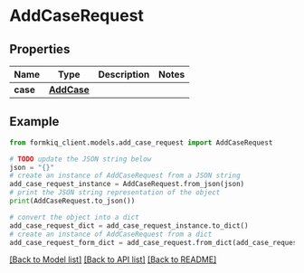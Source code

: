 # AddCaseRequest


## Properties

Name | Type | Description | Notes
------------ | ------------- | ------------- | -------------
**case** | [**AddCase**](AddCase.md) |  | 

## Example

```python
from formkiq_client.models.add_case_request import AddCaseRequest

# TODO update the JSON string below
json = "{}"
# create an instance of AddCaseRequest from a JSON string
add_case_request_instance = AddCaseRequest.from_json(json)
# print the JSON string representation of the object
print(AddCaseRequest.to_json())

# convert the object into a dict
add_case_request_dict = add_case_request_instance.to_dict()
# create an instance of AddCaseRequest from a dict
add_case_request_form_dict = add_case_request.from_dict(add_case_request_dict)
```
[[Back to Model list]](../README.md#documentation-for-models) [[Back to API list]](../README.md#documentation-for-api-endpoints) [[Back to README]](../README.md)


